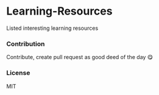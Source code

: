 # Learning-Resources
Listed interesting learning resources

### Contribution

Contribute, create pull request as good deed of the day :yum:

### License

MIT
